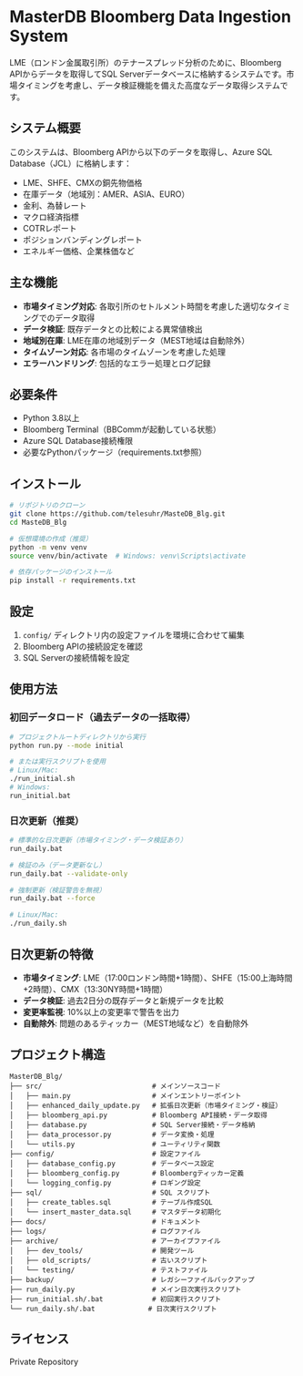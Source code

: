 # MasterDB Bloomberg Data Ingestion System

LME（ロンドン金属取引所）のテナースプレッド分析のために、Bloomberg APIからデータを取得してSQL Serverデータベースに格納するシステムです。市場タイミングを考慮し、データ検証機能を備えた高度なデータ取得システムです。

## システム概要

このシステムは、Bloomberg APIから以下のデータを取得し、Azure SQL Database（JCL）に格納します：
- LME、SHFE、CMXの銅先物価格
- 在庫データ（地域別：AMER、ASIA、EURO）
- 金利、為替レート
- マクロ経済指標
- COTRレポート
- ポジションバンディングレポート
- エネルギー価格、企業株価など

## 主な機能

- **市場タイミング対応**: 各取引所のセトルメント時間を考慮した適切なタイミングでのデータ取得
- **データ検証**: 既存データとの比較による異常値検出
- **地域別在庫**: LME在庫の地域別データ（MEST地域は自動除外）
- **タイムゾーン対応**: 各市場のタイムゾーンを考慮した処理
- **エラーハンドリング**: 包括的なエラー処理とログ記録

## 必要条件

- Python 3.8以上
- Bloomberg Terminal（BBCommが起動している状態）
- Azure SQL Database接続権限
- 必要なPythonパッケージ（requirements.txt参照）

## インストール

```bash
# リポジトリのクローン
git clone https://github.com/telesuhr/MasteDB_Blg.git
cd MasteDB_Blg

# 仮想環境の作成（推奨）
python -m venv venv
source venv/bin/activate  # Windows: venv\Scripts\activate

# 依存パッケージのインストール
pip install -r requirements.txt
```

## 設定

1. `config/` ディレクトリ内の設定ファイルを環境に合わせて編集
2. Bloomberg APIの接続設定を確認
3. SQL Serverの接続情報を設定

## 使用方法

### 初回データロード（過去データの一括取得）
```bash
# プロジェクトルートディレクトリから実行
python run.py --mode initial

# または実行スクリプトを使用
# Linux/Mac:
./run_initial.sh
# Windows:
run_initial.bat
```

### 日次更新（推奨）
```bash
# 標準的な日次更新（市場タイミング・データ検証あり）
run_daily.bat

# 検証のみ（データ更新なし）
run_daily.bat --validate-only

# 強制更新（検証警告を無視）
run_daily.bat --force

# Linux/Mac:
./run_daily.sh
```

## 日次更新の特徴

- **市場タイミング**: LME（17:00ロンドン時間+1時間）、SHFE（15:00上海時間+2時間）、CMX（13:30NY時間+1時間）
- **データ検証**: 過去2日分の既存データと新規データを比較
- **変更率監視**: 10%以上の変更率で警告を出力
- **自動除外**: 問題のあるティッカー（MEST地域など）を自動除外

## プロジェクト構造

```
MasterDB_Blg/
├── src/                           # メインソースコード
│   ├── main.py                    # メインエントリーポイント
│   ├── enhanced_daily_update.py   # 拡張日次更新（市場タイミング・検証）
│   ├── bloomberg_api.py           # Bloomberg API接続・データ取得
│   ├── database.py                # SQL Server接続・データ格納
│   ├── data_processor.py          # データ変換・処理
│   └── utils.py                   # ユーティリティ関数
├── config/                        # 設定ファイル
│   ├── database_config.py         # データベース設定
│   ├── bloomberg_config.py        # Bloombergティッカー定義
│   └── logging_config.py          # ロギング設定
├── sql/                           # SQL スクリプト
│   ├── create_tables.sql          # テーブル作成SQL
│   └── insert_master_data.sql     # マスタデータ初期化
├── docs/                          # ドキュメント
├── logs/                          # ログファイル
├── archive/                       # アーカイブファイル
│   ├── dev_tools/                 # 開発ツール
│   ├── old_scripts/               # 古いスクリプト
│   └── testing/                   # テストファイル
├── backup/                        # レガシーファイルバックアップ
├── run_daily.py                   # メイン日次実行スクリプト
├── run_initial.sh/.bat            # 初回実行スクリプト
└── run_daily.sh/.bat             # 日次実行スクリプト
```

## ライセンス

Private Repository